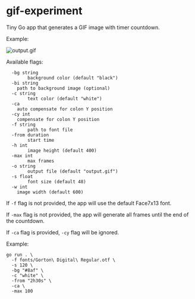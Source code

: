 # gif-experiment

Tiny Go app that generates a GIF image with timer countdown.

Example:

![output.gif](https://github.com/user-attachments/assets/3866f8c6-e035-4d2c-bc85-d696b80ca139)

Available flags:

```
  -bg string
    	background color (default "black")
  -bi string
   	path to background image (optional)
  -c string
    	text color (default "white")
  -ca
   	auto compensate for colon Y position
  -cy int
   	compensate for colon Y position
  -f string
    	path to font file
  -from duration
    	start time
  -h int
     	image height (default 400)
  -max int
    	max frames
  -o string
    	output file (default "output.gif")
  -s float
    	font size (default 48)
  -w int
   	image width (default 600)
```

If `-f` flag is not provided, the app will use the default Face7x13 font.

If `-max` flag is not provided, the app will generate all frames until the end of the countdown.

If `-ca` flag is provided, `-cy` flag will be ignored.

Example:

```
go run . \
  -f fonts/Gorton\ Digital\ Regular.otf \
  -s 120 \
  -bg "#8af" \
  -c "white" \
  -from "2h30s" \
  -ca \
  -max 100
```
